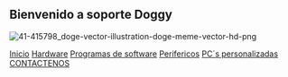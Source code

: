 ## Bienvenido a soporte Doggy 

![41-415798_doge-vector-illustration-doge-meme-vector-hd-png](https://user-images.githubusercontent.com/99770113/159394379-0261164c-c0b1-4a94-92dc-514f0b068c36.png)

[Inicio](index.md)  [Hardware](./hardware.md) [Programas de software](./software.md) [Perifericos](./perifericos.md) [PC´s personalizadas](./personalizado.md)  [CONTACTENOS](./contacto.md)



